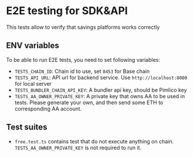 # E2E testing for SDK&API

This tests allow to verify that savings platforms works correctly

## ENV variables

To be able to run E2E tests, you need to set following variables:

- `TESTS_CHAIN_ID`: Chain id to use, set `8453` for Base chain
- `TESTS_API_URL`: API url for backend service. Use `http://localhost:8000` for local server
- `TESTS_BUNDLER_CHAIN_API_KEY`: A bundler api key, should be Pimlico key
- `TESTS_AA_OWNER_PRIVATE_KEY`: A private key that owns AA to be used in tests. Please generate your own,
  and then send some ETH to corresponding AA account.

## Test suites

- `free.test.ts` contains test that do not execute anything on chain. `TESTS_AA_OWNER_PRIVATE_KEY` is not required
  to run it.
